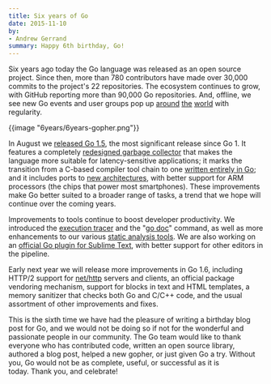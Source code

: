 ```yaml
---
title: Six years of Go
date: 2015-11-10
by:
- Andrew Gerrand
summary: Happy 6th birthday, Go!
---
```



Six years ago today the Go language was released as an open source project.
Since then, more than 780 contributors have made over 30,000 commits to the
project's 22 repositories. The ecosystem continues to grow, with GitHub
reporting more than 90,000 Go repositories. And, offline, we see new Go events
and user groups pop up [around](https://blog.golang.org/gophercon2015)
[the](https://blog.golang.org/gouk15)
[world](https://blog.golang.org/gopherchina) with regularity.

{{image "6years/6years-gopher.png"}}

In August we [released Go 1.5](https://blog.golang.org/go1.5), the most
significant release since Go 1. It features a completely
[redesigned garbage collector](/doc/go1.5#gc) that makes
the language more suitable for latency-sensitive applications; it marks the
transition from a C-based compiler tool chain to one
[written entirely in Go](/doc/go1.5#c); and it includes
ports to [new architectures](/doc/go1.5#ports), with better
support for ARM processors (the chips that power most smartphones).
These improvements make Go better suited to a broader range of tasks, a trend
that we hope will continue over the coming years.

Improvements to tools continue to boost developer productivity.
We introduced the [execution tracer](/cmd/trace/) and the
"[go doc](/cmd/go/#hdr-Show_documentation_for_package_or_symbol)"
command, as well as more enhancements to our various
[static analysis tools](/talks/2014/static-analysis.slide).
We are also working on an
[official Go plugin for Sublime Text](https://groups.google.com/forum/#!topic/Golang-nuts/8oCSjAiKXUQ),
with better support for other editors in the pipeline.

Early next year we will release more improvements in Go 1.6, including
HTTP/2 support for [net/http](/pkg/net/http/) servers and
clients, an official package vendoring mechanism, support for blocks in text
and HTML templates, a memory sanitizer that checks both Go and C/C++ code, and
the usual assortment of other improvements and fixes.

This is the sixth time we have had the pleasure of writing a birthday blog post
for Go, and we would not be doing so if not for the wonderful and passionate
people in our community. The Go team would like to thank everyone who has
contributed code, written an open source library, authored a blog post, helped
a new gopher, or just given Go a try. Without you, Go would not be as complete,
useful, or successful as it is today. Thank you, and celebrate!
